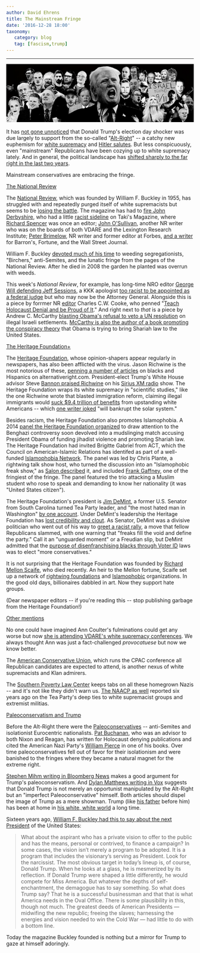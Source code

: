 ```yaml
---
author: David Ehrens
title: The Mainstream Fringe
date: '2016-12-28 18:00'
taxonomy:
   category: blog
   tag: [fascism,trump]
---
```

---

![Trump and Friends](angry-whites.png)

It has [not gone unnoticed](http://popularresistance.org/white-supremacists-in-suits-and-ties-in-washington/) that Donald Trump's election day shocker was due largely to support from the so-called "[Alt-Right](http://www.nytimes.com/2016/09/06/opinion/donald-trumps-alt-right-brain.html)" -- a catchy new euphemism for [white supremacy](http://www.salon.com/2014/09/03/before_ferguson_americas_disturbing_legacy_of_white_supremacy_and_guns/) and [Hitler salutes](http://www.washingtonpost.com/news/local/wp/2016/11/21/d-c-restaurant-apologizes-after-hosting-alt-right-dinner-with-sieg-heil-salute/). But less conspicuously, even "mainstream" Republicans have been cozying up to white supremacy lately.  And in general, the political landscape has [shifted sharply to the far right in the last two years](http://townhall.com/columnists/johnhawkins/2014/09/06/the-25-most-influential-people-on-the-right-for-2014-n1888129).

Mainstream conservatives are embracing the fringe.

<u>The National Review</u>

The [National Review](http://newrepublic.com/article/128176/national-review-fails-kill-monster), which was founded by William F. Buckley in 1955, has struggled with and repeatedly purged itself of white supremacists but seems to be [losing the battle](http://fair.org/uncategorized/national-review-just-cant-seem-to-shake-its-racist-image/). The magazine has had to [fire John Derbyshire](http://www.politico.com/blogs/media/2012/04/national-review-fires-john-derbyshire-119887), who had a little [racist sideline](http://www.theguardian.com/world/2012/apr/08/john-derbyshire-fired-article-african-americans) on Taki's Magazine, where [Richard Spencer](http://www.splcenter.org/fighting-hate/extremist-files/individual/richard-bertrand-spencer-0) was once an editor; [John O'Sullivan](http://www.salon.com/2012/04/17/another_national_review_contributor_pals_around_with_nativists/), another NR writer who was on the boards of both VDARE and the Lexington Research Institute; [Peter Brimelow](http://www.rightwingwatch.org/people/peter-brimelow/), NR writer and former editor at Forbes, [and a writer](http://en.wikipedia.org/wiki/Peter_Brimelow#cite_note-4) for Barron's, Fortune, and the Wall Street Journal.

William F. Buckley [devoted much of his time](http://en.wikipedia.org/wiki/William_F._Buckley_Jr.) to weeding segregationists, "Birchers," anti-Semites, and the lunatic fringe from the pages of the National Review. After he died in 2008 the garden he planted was overrun with weeds.

This week's *National Review*, for example, has long-time NRO editor [George Will defending Jeff Sessions](http://www.nationalreview.com/article/443299/civil-forfeiture-property-seizure-no-judicial-process-jeff-sesions-justice-department), a KKK apologist [too racist to be appointed as a federal judge](http://www.huffingtonpost.com/entry/trump-attorney-general-jeff-sessions-racist-remarks_us_582cd73ae4b099512f80c0c2) but who may now be the Attorney General. Alongside this is a piece by forrmer NR [editor](http://www.politico.com/blogs/on-media/2016/06/charles-w-cooke-named-national-review-online-editor-224428) Charles C.W. Cooke, who penned "[Teach Holocaust Denial and be Proud of It](http://www.nationalreview.com/corner/377438/teach-holocaust-denial-and-be-proud-it-charles-c-w-cooke)." And right next to *that* is a piece by Andrew C. McCarthy [blasting Obama's refusal to veto a UN resolution](http://www.nationalreview.com/article/443327/united-nations-israel-settlements-resolution-barack-obama-betrayal-israel) on illegal Israeli settlements. [McCarthy is also the author of a book promoting the conspiracy theory](http://www.amazon.com/Embraces-Islams-Sharia-Encounter-Broadsides-ebook/dp/B004DUMW5E) that Obama is trying to bring Shariah law to the United States.

<u>The Heritage Foundation+</u>

The [Heritage Foundation](http://www.washingtonpost.com/news/wonk/wp/2013/05/08/heritage-study-co-author-opposed-letting-in-immigrants-with-low-iqs/), whose opinion-shapers appear regularly in newspapers, has also been afflicted with the virus. Jason Richwine is the most notorious of these, [penning a number of articles](http://www.dailykos.com/story/2013/05/09/1208068/-Heritage-s-in-house-white-supremacist-wrote-for-white-supremacists) on blacks and Hispanics on alternativeright.com. President-elect Trump's White House advisor Steve [Bannon praised Richwine](http://www.patheos.com/blogs/dispatches/2016/11/18/bannon-lavishes-praise-on-guy-too-racist-for-the-heritage-foundation/) on his [Sirius XM radio](http://www.rightwingwatch.org/post/top-trump-adviser-steve-bannon-cited-racist-anti-immigrant-book-in-radio-appearance/) show. The Heritage Foundation wraps its white supremacy in "scientific studies," like the one Richwine wrote that blasted immigration reform, claiming illegal immigrants would [suck $9.4 trillion of benefits](http://www.heritage.org/research/reports/2013/05/the-fiscal-cost-of-unlawful-immigrants-and-amnesty-to-the-us-taxpayer) from upstanding white Americans -- which [one writer joked](http://wonkette.com/515283/heritage-foundation-immigration-reform-will-bankrupt-entire-solar-system) "will bankrupt the solar system."

Besides racism, the Heritage Foundation also promotes Islamophobia. A 2014 [panel the Heritage Foundation organized](http://www.washingtonpost.com/opinions/dana-milbank-heritages-ugly-benghazi-panel/2014/06/16/b8bd423c-f5a3-11e3-a606-946fd632f9f1_story.html) to draw attention to the Benghazi controversy soon devolved into a mudslinging match accusing President Obama of funding jihadist violence and promoting Shariah law. The Heritage Foundation had invited Brigitte Gabriel from ACT, which the Council on American-Islamic Relations has identifed as part of a well-funded [Islamophobia Network](http://islamophobianetwork.com/echo-chamber/brigitte-gabriel). The panel was led by Chris Plante, a rightwing talk show host, who turned the discussion into an "Islamophobic freak show," as [Salon described](http://www.salon.com/2014/06/17/heritage_foundation_benghazi_panel_descends_into_islamophobic_freak_show/) it, and included [Frank Gaffney](http://www.splcenter.org/fighting-hate/extremist-files/individual/frank-gaffney-jr), one of the fringiest of the fringe. The panel featured the trio attacking a Muslim student who rose to speak and demanding to know her nationality (it was "United States citizen").

The Heritage Foundation's president is [Jim DeMint](http://www.heritage.org/about/staff/d/jim-demint), a former U.S. Senator from South Carolina turned Tea Party leader, and "the most hated man in Washington" [by one account](http://www.politico.com/magazine/story/2014/03/jim-demint-the-most-hated-man-in-washington-104209). Under DeMint's leadership the Heritage Foundation has [lost credibility and clout](http://www.washingtonpost.com/blogs/right-turn/wp/2013/10/21/jim-demints-destruction-of-the-heritage-foundation/). As Senator, DeMint was a divisive politician who went out of his way to [greet a racist rally](http://thinkprogress.org/radical-racist-signs-featured-at-9-12-march-1f8e7f807cca#.5u7xwcvhy), a move that fellow Republicans slammed, with one warning that "freaks fill the void and define the party." Call it an "unguarded moment" or a Freudian slip, but DeMint admitted that the [purpose of disenfranchising blacks through Voter ID](http://www.rightwingwatch.org/post/jim-demint-voter-id-helps-elect-more-conservative-candidates/) laws was to elect "more conservatives."

It is not surprising that the Heritage Foundation was founded by [Richard Mellon Scaife](https://www.nytimes.com/2014/07/05/us/richard-mellon-scaife-influential-us-conservative-dies-at-82.html?_r=4), who died recently. An heir to the Mellon fortune, Scaife set up a network of [rightwing foundations](http://rightweb.irc-online.org/profile/Scaife_Foundations/) and [Islamophobic](http://www.islamophobia.org/islamophobic-orgs/sarah-scaife-foundation.html) organizations. In the good old days, billionaires dabbled in art. Now they support hate groups.

(Dear newspaper editors -- if you're reading this -- stop publishing garbage from the Heritage Foundation!)

<u>Other mentions</u>

No one could have imagined Ann Coulter's fulminations could get any worse but now [she is attending VDARE's white supremacy conferences](http://www.salon.com/2016/12/23/ann-coulters-white-christmas-vdare-holiday-bash-is-her-second-white-nationalist-event-this-quarter/). We always thought Ann was just a fact-challenged *provocatuese* but now we know better.

The [American Conservative Union](http://www.motherjones.com/mojo/2013/03/white-nationalist-work-featured-conservative-conference-organizers), which runs the CPAC conference all Republican candidates are expected to attend, is another nexus of white supremacists and Klan admirers. 

The [Southern Poverty Law Center](http://donate.splcenter.org/splcdonate) keeps tabs on all these homegrown Nazis -- and it's not like they didn't warn us. [The NAACP as well](http://naacp.3cdn.net/36b2014e1dddfe3c81_v7m6bls07.pdf) reported six years ago on the Tea Party's deep ties to white supremacist groups and extremist militias.

<u>Paleoconservatism and Trump</u>

Before the Alt-Right there were the [Paleoconservatives](http://www.conservapedia.com/Paleoconservative) -- anti-Semites and isolationist Eurocentric nationalists. [Pat Buchanan](http://www.splcenter.org/hatewatch/2015/04/29/pat-buchanan-pens-exclusive-anti-semitic-publication), who was an advisor to both Nixon and Reagan, has written for Holocaust denying publications and cited the American Nazi Party's [William Pierce](http://www.splcenter.org/fighting-hate/intelligence-report/2002/citing-neo-nazi-and-racist-sources-buchanan-sounds-alarm) in one of his books. Over time paleoconservatives fell out of favor for their isolationism and were banished to the fringes where they became a natural magnet for the extreme right.

[Stephen Mihm writing in Bloomberg News](http://www.bloomberg.com/view/articles/2016-11-27/paleoconservatism-is-back) makes a good argument for Trump's paleoconservatism. And [Dylan Matthews writing in Vox](http://www.vox.com/2016/5/6/11592604/donald-trump-paleoconservative-buchanan) suggests that Donald Trump is not merely an opportunist manipulated by the Alt-Right but an "imperfect Paleoconservative" himself. Both articles should dispel the image of Trump as a mere showman. Trump (like [his father](http://www.washingtonpost.com/news/the-fix/wp/2016/02/28/in-1927-donald-trumps-father-was-arrested-after-a-klan-riot-in-queens/) before him) has been at home in [his white, white world](http://www.thedailybeast.com/articles/2015/12/15/doj-trump-s-early-businesses-blocked-blacks.html) a long time.

Sixteen years ago, [William F. Buckley had this to say about the next President](http://www.nationalreview.com/article/430187/william-f-buckley-jr-donald-trumps-demagoguery-cigar-aficionado-essay) of the United States:

> What about the aspirant who has a private vision to offer to the public and has the means, personal or contrived, to finance a campaign? In some cases, the vision isn’t merely a program to be adopted. It is a program that includes the visionary’s serving as President. Look for the narcissist. The most obvious target in today’s lineup is, of course, Donald Trump. When he looks at a glass, he is mesmerized by its reflection. If Donald Trump were shaped a little differently, he would compete for Miss America. But whatever the depths of self-enchantment, the demagogue has to say something. So what does Trump say? That he is a successful businessman and that that is what America needs in the Oval Office. There is some plausibility in this, though not much. The greatest deeds of American Presidents — midwifing the new republic; freeing the slaves; harnessing the energies and vision needed to win the Cold War — had little to do with a bottom line.

Today the magazine Buckley founded is nothing but a mirror for Trump to gaze at himself adoringly.

